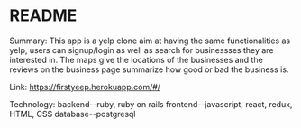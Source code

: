 # README

Summary: This app is a yelp clone aim at having the same functionalities as yelp, users can signup/login as well as search for businessses they are interested in. The maps give the locations of the businesses and the reviews on the business page summarize how good or bad the business is.

Link: https://firstyeep.herokuapp.com/#/

Technology: backend--ruby, ruby on rails        frontend--javascript, react, redux, HTML, CSS   database--postgresql
